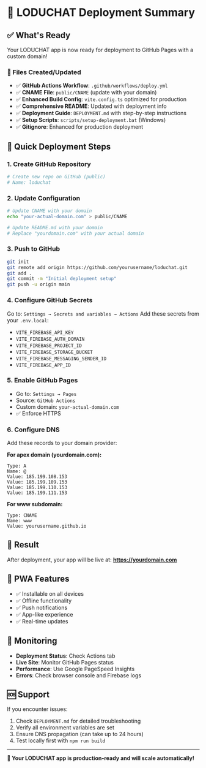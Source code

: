 # 🚀 LODUCHAT Deployment Summary

## ✅ What's Ready

Your LODUCHAT app is now ready for deployment to GitHub Pages with a custom domain!

### 📁 Files Created/Updated

- ✅ **GitHub Actions Workflow**: `.github/workflows/deploy.yml`
- ✅ **CNAME File**: `public/CNAME` (update with your domain)
- ✅ **Enhanced Build Config**: `vite.config.ts` optimized for production
- ✅ **Comprehensive README**: Updated with deployment info
- ✅ **Deployment Guide**: `DEPLOYMENT.md` with step-by-step instructions
- ✅ **Setup Scripts**: `scripts/setup-deployment.bat` (Windows)
- ✅ **Gitignore**: Enhanced for production deployment

## 🎯 Quick Deployment Steps

### 1. **Create GitHub Repository**
```bash
# Create new repo on GitHub (public)
# Name: loduchat
```

### 2. **Update Configuration**
```bash
# Update CNAME with your domain
echo "your-actual-domain.com" > public/CNAME

# Update README.md with your domain
# Replace "yourdomain.com" with your actual domain
```

### 3. **Push to GitHub**
```bash
git init
git remote add origin https://github.com/yourusername/loduchat.git
git add .
git commit -m "Initial deployment setup"
git push -u origin main
```

### 4. **Configure GitHub Secrets**
Go to: `Settings → Secrets and variables → Actions`
Add these secrets from your `.env.local`:
- `VITE_FIREBASE_API_KEY`
- `VITE_FIREBASE_AUTH_DOMAIN`
- `VITE_FIREBASE_PROJECT_ID`
- `VITE_FIREBASE_STORAGE_BUCKET`
- `VITE_FIREBASE_MESSAGING_SENDER_ID`
- `VITE_FIREBASE_APP_ID`

### 5. **Enable GitHub Pages**
- Go to: `Settings → Pages`
- Source: `GitHub Actions`
- Custom domain: `your-actual-domain.com`
- ✅ Enforce HTTPS

### 6. **Configure DNS**
Add these records to your domain provider:

**For apex domain (yourdomain.com):**
```
Type: A
Name: @
Value: 185.199.108.153
Value: 185.199.109.153
Value: 185.199.110.153
Value: 185.199.111.153
```

**For www subdomain:**
```
Type: CNAME
Name: www
Value: yourusername.github.io
```

## 🎉 Result

After deployment, your app will be live at:
**https://yourdomain.com**

## 📱 PWA Features

- ✅ Installable on all devices
- ✅ Offline functionality
- ✅ Push notifications
- ✅ App-like experience
- ✅ Real-time updates

## 🔧 Monitoring

- **Deployment Status**: Check Actions tab
- **Live Site**: Monitor GitHub Pages status
- **Performance**: Use Google PageSpeed Insights
- **Errors**: Check browser console and Firebase logs

## 🆘 Support

If you encounter issues:
1. Check `DEPLOYMENT.md` for detailed troubleshooting
2. Verify all environment variables are set
3. Ensure DNS propagation (can take up to 24 hours)
4. Test locally first with `npm run build`

---

**🎯 Your LODUCHAT app is production-ready and will scale automatically!** 